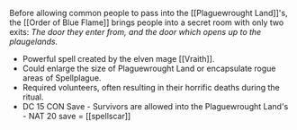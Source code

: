 Before allowing common people to pass into the [[Plaguewrought Land]]'s, the [[Order of Blue Flame]] brings people into a secret room with only two exits: *The door they enter from, and the door which opens up to the plaugelands.*

  - Powerful spell created by the elven mage [[Vraith]].
  - Could enlarge the size of Plaguewrought Land or encapsulate rogue areas of Spellplague.
  - Required volunteers, often resulting in their horrific deaths during the ritual.
- DC 15 CON Save
  ​- Survivors are allowed into the Plaguewrought Land's
	  - NAT 20 save = [[spellscar]]